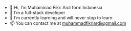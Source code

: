 - 👋 Hi, I’m Muhammad Fikri Ardi form Indonesia
- 👀 I’m a full-stack developer
- 🌱 I’m currently learning and will never stop to learn
- 📫 You can contact me at muhammadfikriardi@gmail.com

<!---
fikri-dev/fikri-dev is a ✨ special ✨ repository because its `README.md` (this file) appears on your GitHub profile.
You can click the Preview link to take a look at your changes.
--->
